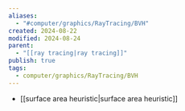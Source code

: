 ```yaml
---
aliases:
  - "#computer/graphics/RayTracing/BVH"
created: 2024-08-22
modified: 2024-08-24
parent:
  - "[[ray tracing|ray tracing]]"
publish: true
tags:
  - computer/graphics/RayTracing/BVH
---
```

- [[surface area heuristic|surface area heuristic]]